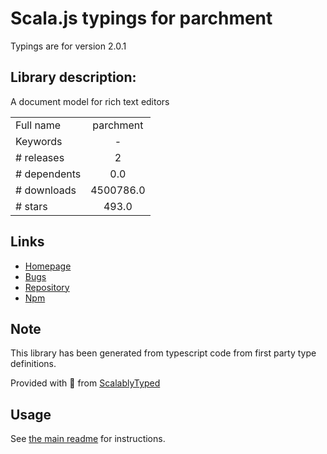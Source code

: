 
# Scala.js typings for parchment

Typings are for version 2.0.1

## Library description:
A document model for rich text editors

|                    |                 |
| ------------------ | :-------------: |
| Full name          | parchment |
| Keywords           | - |
| # releases         | 2 |
| # dependents       | 0.0 |
| # downloads        | 4500786.0 |
| # stars            | 493.0 |

## Links
- [Homepage](http://quilljs.com/docs/parchment)
- [Bugs](https://github.com/quilljs/parchment/issues)
- [Repository](https://github.com/quilljs/parchment)
- [Npm](https://www.npmjs.com/package/parchment)
    


## Note
This library has been generated from typescript code from first party type definitions.

Provided with :purple_heart: from [ScalablyTyped](https://github.com/oyvindberg/ScalablyTyped)

## Usage
See [the main readme](../../readme.md) for instructions.


